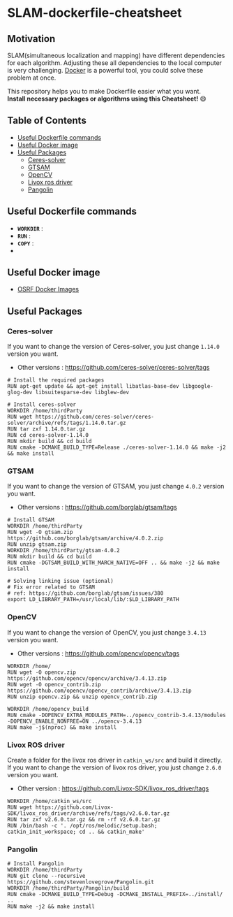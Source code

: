 # SLAM-dockerfile-cheatsheet

## Motivation  
SLAM(simultaneous localization and mapping) have different dependencies for each algorithm. Adjusting these all dependencies to the local computer is very challenging. [Docker](https://www.docker.com/) is a powerful tool, you could solve these problem at once.   

This repository helps you to make Dockerfile easier what you want.  
**Install necessary packages or algorithms using this Cheatsheet!**  😄  

## Table of Contents  
- [Useful Dockerfile commands](#useful-dockerfile-commands)  
- [Useful Docker image](#useful-docker-image)
- [Useful Packages](#useful-packages)  
  - [Ceres-solver](#ceres-solver)  
  - [GTSAM](#gtsam)  
  - [OpenCV](#opencv)  
  - [Livox ros driver](#livox-ros-driver)  
  - [Pangolin](#pangolin)

## Useful Dockerfile commands  
- **`WORKDIR`** :  
- **`RUN`** :  
- **`COPY`** :  
- 

## Useful Docker image  
- [OSRF Docker Images](https://github.com/osrf/docker_images)  

## Useful Packages

### Ceres-solver 
If you want to change the version of Ceres-solver, you just change `1.14.0` version you want.  
- Other versions : https://github.com/ceres-solver/ceres-solver/tags
```
# Install the required packages
RUN apt-get update && apt-get install libatlas-base-dev libgoogle-glog-dev libsuitesparse-dev libglew-dev

# Install ceres-solver
WORKDIR /home/thirdParty
RUN wget https://github.com/ceres-solver/ceres-solver/archive/refs/tags/1.14.0.tar.gz
RUN tar zxf 1.14.0.tar.gz
RUN cd ceres-solver-1.14.0
RUN mkdir build && cd build
RUN cmake -DCMAKE_BUILD_TYPE=Release ./ceres-solver-1.14.0 && make -j2 && make install
```

### GTSAM  
If you want to change the version of GTSAM, you just change `4.0.2` version you want.  
- Other versions : https://github.com/borglab/gtsam/tags  
```
# Install GTSAM
WORKDIR /home/thirdParty
RUN wget -O gtsam.zip https://github.com/borglab/gtsam/archive/4.0.2.zip
RUN unzip gtsam.zip
WORKDIR /home/thirdParty/gtsam-4.0.2
RUN mkdir build && cd build
RUN cmake -DGTSAM_BUILD_WITH_MARCH_NATIVE=OFF .. && make -j2 && make install

# Solving linking issue (optional)
# Fix error related to GTSAM 
# ref: https://github.com/borglab/gtsam/issues/380
export LD_LIBRARY_PATH=/usr/local/lib/:$LD_LIBRARY_PATH
```

### OpenCV
If you want to change the version of OpenCV, you just change `3.4.13` version you want.  
- Other versions : https://github.com/opencv/opencv/tags 

```
WORKDIR /home/
RUN wget -O opencv.zip https://github.com/opencv/opencv/archive/3.4.13.zip
RUN wget -O opencv_contrib.zip https://github.com/opencv/opencv_contrib/archive/3.4.13.zip
RUN unzip opencv.zip && unzip opencv_contrib.zip

WORKDIR /home/opencv_build
RUN cmake -DOPENCV_EXTRA_MODULES_PATH=../opencv_contrib-3.4.13/modules -DOPENCV_ENABLE_NONFREE=ON ../opencv-3.4.13
RUN make -j$(nproc) && make install
```

### Livox ROS driver  

Create a folder for the livox ros driver in `catkin_ws/src` and build it  directly.  
If you want to change the version of livox ros driver, you just change `2.6.0` version you want.  
- Other version : https://github.com/Livox-SDK/livox_ros_driver/tags  


```
WORKDIR /home/catkin_ws/src
RUN wget https://github.com/Livox-SDK/livox_ros_driver/archive/refs/tags/v2.6.0.tar.gz
RUN tar zxf v2.6.0.tar.gz && rm -rf v2.6.0.tar.gz
RUN /bin/bash -c '. /opt/ros/melodic/setup.bash; catkin_init_workspace; cd .. && catkin_make'
```

### Pangolin  

```
# Install Pangolin
WORKDIR /home/thirdParty
RUN git clone --recursive https://github.com/stevenlovegrove/Pangolin.git
WORKDIR /home/thirdParty/Pangolin/build
RUN cmake -DCMAKE_BUILD_TYPE=Debug -DCMAKE_INSTALL_PREFIX=../install/ ..
RUN make -j2 && make install
```
